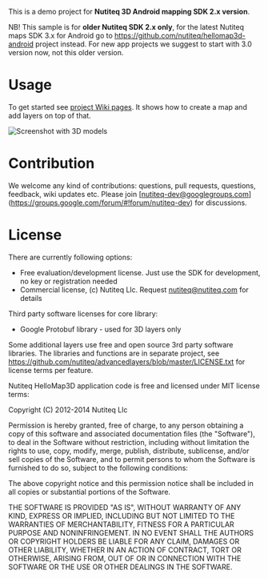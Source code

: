 This is a demo project for **Nutiteq 3D Android mapping SDK 2.x version**. 

NB! This sample is for **older Nutiteq SDK 2.x only**, for the latest Nutiteq maps SDK 3.x for Android go to  https://github.com/nutiteq/hellomap3d-android project instead. For new app projects we suggest to start with 3.0 version now, not this older version.

# Usage
To get started see [project Wiki pages](https://github.com/nutiteq/hellomap3d/wiki). It shows how to create a map and add layers on top of that.

![Screenshot with 3D models](https://dl.dropbox.com/u/3573333/mapxt_3d_tallinn_device-2012-07-25-124845.png)


# Contribution 
We welcome any kind of contributions: questions, pull requests, questions, feedback, wiki updates etc. Please join [nutiteq-dev@googlegroups.com] (https://groups.google.com/forum/#!forum/nutiteq-dev) for discussions.

# License
There are currently following options:
* Free evaluation/development license. Just use the SDK for development, no key or registration needed
* Commercial license, (c) Nutiteq Llc. Request nutiteq@nutiteq.com for details

Third party software licenses for core library:
* Google Protobuf library - used for 3D layers only

Some additional layers use free and open source 3rd party software libraries. The libraries and functions are in separate project, see https://github.com/nutiteq/advancedlayers/blob/master/LICENSE.txt for license terms per feature.

Nutiteq HelloMap3D application code is free and licensed under MIT license terms:

Copyright (C) 2012-2014 Nutiteq Llc

Permission is hereby granted, free of charge, to any person obtaining a copy of this software and associated documentation files (the "Software"), to deal in the Software without restriction, including without limitation the rights to use, copy, modify, merge, publish, distribute, sublicense, and/or sell copies of the Software, and to permit persons to whom the Software is furnished to do so, subject to the following conditions:

The above copyright notice and this permission notice shall be included in all copies or substantial portions of the Software.

THE SOFTWARE IS PROVIDED "AS IS", WITHOUT WARRANTY OF ANY KIND, EXPRESS OR IMPLIED, INCLUDING BUT NOT LIMITED TO THE WARRANTIES OF MERCHANTABILITY, FITNESS FOR A PARTICULAR PURPOSE AND NONINFRINGEMENT. IN NO EVENT SHALL THE AUTHORS OR COPYRIGHT HOLDERS BE LIABLE FOR ANY CLAIM, DAMAGES OR OTHER LIABILITY, WHETHER IN AN ACTION OF CONTRACT, TORT OR OTHERWISE, ARISING FROM, OUT OF OR IN CONNECTION WITH THE SOFTWARE OR THE USE OR OTHER DEALINGS IN THE SOFTWARE.
